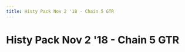 ```yaml
---
title: Histy Pack Nov 2 '18 - Chain 5 GTR
---
```

<ClientOnly><AssetLoader :reloadOnce="true" />
# Histy Pack Nov 2 '18 - Chain 5 GTR

<GameSlides :jsonFileToLoad="'playermade/histy_nov2/chain5_gtr.json'" :useRandomSeed="false" :useManualData="false" :replay="true"></GameSlides>

</ClientOnly>
